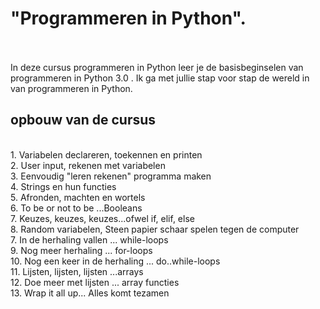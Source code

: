 # "Programmeren in Python". 
<br>
<br>
In deze cursus programmeren in Python leer je de basisbeginselen van programmeren in Python 3.0 . Ik ga met jullie stap voor stap de wereld in van programmeren in Python.
<br>

## opbouw van de cursus
<br>
1. Variabelen declareren, toekennen en printen<br>
2. User input, rekenen met variabelen<br>
3. Eenvoudig "leren rekenen" programma maken<br>
4. Strings en hun functies<br>
5. Afronden, machten en wortels<br>
6. To be or not to be ...Booleans<br>
7. Keuzes, keuzes, keuzes...ofwel if, elif, else<br>
8. Random variabelen, Steen papier schaar spelen tegen de computer<br>
7. In de herhaling vallen ... while-loops<br>
9. Nog meer herhaling ... for-loops<br>
10. Nog een keer in de herhaling ... do..while-loops<br>
11. Lijsten, lijsten, lijsten ...arrays<br>
12. Doe meer met lijsten ... array functies<br>
13. Wrap it all up... Alles komt tezamen<br>
